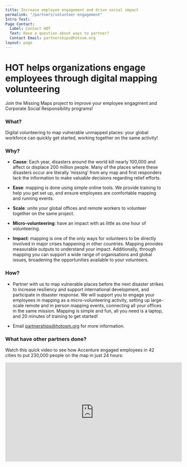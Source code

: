 ```yaml
---
title: Increase employee engagement and drive social impact
permalink: "/partners/volunteer-engagement"
Intro Text: 
Page Contact:
  Label: Contact HOT
  Text: Have a question about ways to partner?
  Contact Email: partnerships@hotosm.org
layout: page
---
```


# HOT helps organizations engage employees through digital mapping volunteering  



Join the Missing Maps project to improve your employee engagment and Corporate Social Responsibility programs!

### What?

Digital volunteering to map vulnerable unmapped places: your global workforce can quickly get started, working together on the same activity!
 
### Why?
* **Cause**: Each year, disasters around the world kill nearly 100,000 and affect or displace 200 million people. Many of the places where these disasters occur are literally ‘missing’ from any map and first responders lack the information to make valuable decisions regarding relief efforts.

* **Ease**: mapping is done using simple online tools. We provide training to help you get set up, and ensure employees are comfortable mapping and running events.

* **Scale**: unite your global offices and remote workers to volunteer together on the same project.

* **Micro-volunteering**: have an impact with as little as one hour of volunteering.

* **Impact**: mapping is one of the only ways for volunteers to be directly involved in major crises happening in other countries. Mapping provides measurable outputs to understand your impact. Additionally, through mapping you can support a wide range of organisations and global issues, broadening the opportunities available to your volunteers.

### How?

* Partner with us to map vulnerable places before the next disaster strikes to increase resiliency and support international development, and participate in disaster response. We will support you to engage your employees in mapping as a micro-volunteering activity, setting up large-scale remote and in person mapping events, connecting all your offices in the same mission. Mapping is simple and fun, all you need is a laptop, and 20 minutes of training to get started!

* Email [partnerships@hotosm.org](mailto:partnerships@hotosm.org) for more information.

### What have other partners done?
Watch this quick video to see how Accenture engaged employees in 42 cities to put 230,000 people on the map in just 24 hours:
<iframe width="560" height="315" src="https://www.youtube.com/embed/tHr6Pf4W_gg" frameborder="0" allow="autoplay; encrypted-media" allowfullscreen></iframe>